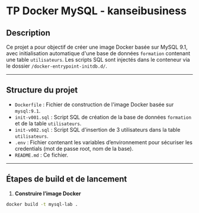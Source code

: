 # TP Docker MySQL - kanseibusiness

## Description

Ce projet a pour objectif de créer une image Docker basée sur MySQL 9.1, avec initialisation automatique d'une base de données `formation` contenant une table `utilisateurs`. Les scripts SQL sont injectés dans le conteneur via le dossier `/docker-entrypoint-initdb.d/`.

---

## Structure du projet

- `Dockerfile` : Fichier de construction de l'image Docker basée sur `mysql:9.1`.
- `init-v001.sql` : Script SQL de création de la base de données `formation` et de la table `utilisateurs`.
- `init-v002.sql` : Script SQL d'insertion de 3 utilisateurs dans la table `utilisateurs`.
- `.env` : Fichier contenant les variables d’environnement pour sécuriser les credentials (mot de passe root, nom de la base).
- `README.md` : Ce fichier.

---

## Étapes de build et de lancement

1. **Construire l’image Docker**

```bash
docker build -t mysql-lab .
